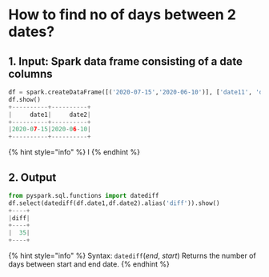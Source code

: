 # How to find no of days between 2 dates?



## 1.  Input:  Spark data frame consisting of a date columns 

```python
df = spark.createDataFrame([('2020-07-15','2020-06-10')], ['date11', 'date2'])
df.show()
+----------+----------+
|     date1|     date2|
+----------+----------+
|2020-07-15|2020-06-10|
+----------+----------+
```

{% hint style="info" %}
I
{% endhint %}

## 2.  Output

```python
from pyspark.sql.functions import datediff
df.select(datediff(df.date1,df.date2).alias('diff')).show()
+----+
|diff|
+----+
|  35|
+----+
```

{% hint style="info" %}
Syntax:  `datediff`\(_end_, _start_\)                                                                                                                          Returns the number of days between start and  end date.
{% endhint %}

